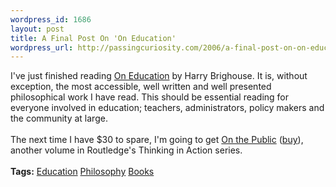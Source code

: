 ```yaml
--- 
wordpress_id: 1686
layout: post
title: A Final Post On 'On Education'
wordpress_url: http://passingcuriosity.com/2006/a-final-post-on-on-education/
---
```

I've just finished reading <a class="title" href="http://troacss.blogspot.com/2006/04/more-on-on-education.html">On Education</a> by Harry Brighouse. It is, without exception, the most accessible, well written and well presented philosophical work I have read. This should be essential reading for everyone involved in education; teachers, administrators, policy makers and the community at large.<br /><br />The next time I have $30 to spare, I'm going to get <a href="http://www.routledge-ny.com/shopping_cart/products/product_detail.asp?sku=&isbn=0415327938&parent_id=&pc=">On the Public</a> (<a href="http://isbn.nu/041532792x">buy</a>), another volume in Routledge's <span class="title">Thinking in Action</span> series.<br /><br /><span class="tags"><strong>Tags:</strong> <a rel="tag" href="http://del.icio.us/thsutton/education">Education</a>  <a rel="tag" href="http://del.icio.us/thsutton/philosophy">Philosophy</a> <a rel="tag" href="http://del.icio.us/thsutton/books">Books</a> </span>
